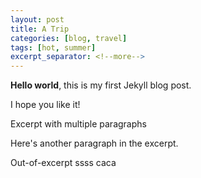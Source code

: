 ```yaml
---
layout: post
title: A Trip
categories: [blog, travel]
tags: [hot, summer]
excerpt_separator: <!--more-->
---
```


**Hello world**, this is my first Jekyll blog post.

I hope you like it!


Excerpt with multiple paragraphs

Here's another paragraph in the excerpt.
<!--more-->
Out-of-excerpt
ssss
caca

